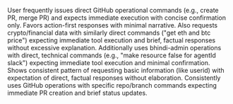 User frequently issues direct GitHub operational commands (e.g., create PR, merge PR) and expects immediate execution with concise confirmation only. Favors action-first responses with minimal narrative. Also requests crypto/financial data with similarly direct commands ("get eth and btc price") expecting immediate tool execution and brief, factual responses without excessive explanation. Additionally uses bhindi-admin operations with direct, technical commands (e.g., "make resource false for agentId slack") expecting immediate tool execution and minimal confirmation. Shows consistent pattern of requesting basic information (like userid) with expectation of direct, factual responses without elaboration. Consistently uses GitHub operations with specific repo/branch commands expecting immediate PR creation and brief status updates.